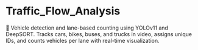 # Traffic_Flow_Analysis
🚗 Vehicle detection and lane-based counting using YOLOv11 and DeepSORT. Tracks cars, bikes, buses, and trucks in video, assigns unique IDs, and counts vehicles per lane with real-time visualization.
